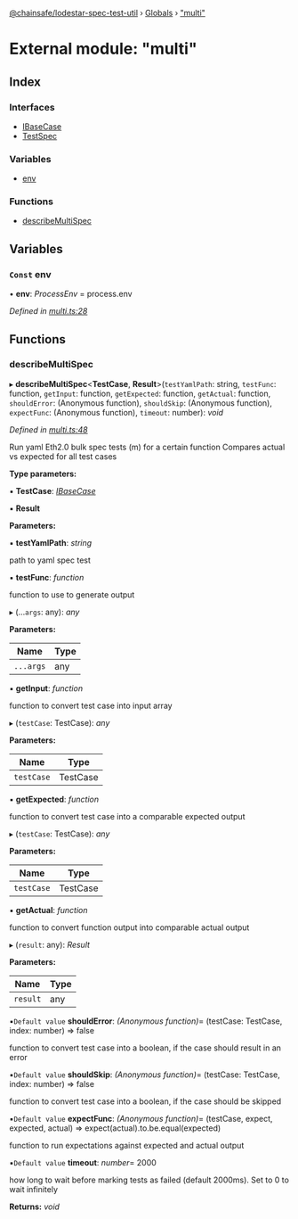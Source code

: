 [@chainsafe/lodestar-spec-test-util](../README.md) › [Globals](../globals.md) › ["multi"](_multi_.md)

# External module: "multi"

## Index

### Interfaces

* [IBaseCase](../interfaces/_multi_.ibasecase.md)
* [TestSpec](../interfaces/_multi_.testspec.md)

### Variables

* [env](_multi_.md#const-env)

### Functions

* [describeMultiSpec](_multi_.md#describemultispec)

## Variables

### `Const` env

• **env**: *ProcessEnv* = process.env

*Defined in [multi.ts:28](https://github.com/ChainSafe/lodestar/blob/14ce11e45/packages/lodestar-spec-test-util/src/multi.ts#L28)*

## Functions

###  describeMultiSpec

▸ **describeMultiSpec**<**TestCase**, **Result**>(`testYamlPath`: string, `testFunc`: function, `getInput`: function, `getExpected`: function, `getActual`: function, `shouldError`: (Anonymous function), `shouldSkip`: (Anonymous function), `expectFunc`: (Anonymous function), `timeout`: number): *void*

*Defined in [multi.ts:48](https://github.com/ChainSafe/lodestar/blob/14ce11e45/packages/lodestar-spec-test-util/src/multi.ts#L48)*

Run yaml Eth2.0 bulk spec tests (m) for a certain function
Compares actual vs expected for all test cases

**Type parameters:**

▪ **TestCase**: *[IBaseCase](../interfaces/_multi_.ibasecase.md)*

▪ **Result**

**Parameters:**

▪ **testYamlPath**: *string*

path to yaml spec test

▪ **testFunc**: *function*

function to use to generate output

▸ (...`args`: any): *any*

**Parameters:**

Name | Type |
------ | ------ |
`...args` | any |

▪ **getInput**: *function*

function to convert test case into input array

▸ (`testCase`: TestCase): *any*

**Parameters:**

Name | Type |
------ | ------ |
`testCase` | TestCase |

▪ **getExpected**: *function*

function to convert test case into a
  comparable expected output

▸ (`testCase`: TestCase): *any*

**Parameters:**

Name | Type |
------ | ------ |
`testCase` | TestCase |

▪ **getActual**: *function*

function to convert function output into
  comparable actual output

▸ (`result`: any): *Result*

**Parameters:**

Name | Type |
------ | ------ |
`result` | any |

▪`Default value`  **shouldError**: *(Anonymous function)*= (testCase: TestCase, index: number) => false

function to convert test case into a
  boolean, if the case should result in an error

▪`Default value`  **shouldSkip**: *(Anonymous function)*= (testCase: TestCase, index: number) => false

function to convert test case into a boolean,
  if the case should be skipped

▪`Default value`  **expectFunc**: *(Anonymous function)*= (testCase, expect, expected, actual) => expect(actual).to.be.equal(expected)

function to run expectations against expected
  and actual output

▪`Default value`  **timeout**: *number*= 2000

how long to wait before marking tests as failed (default 2000ms). Set to 0 to wait infinitely

**Returns:** *void*
